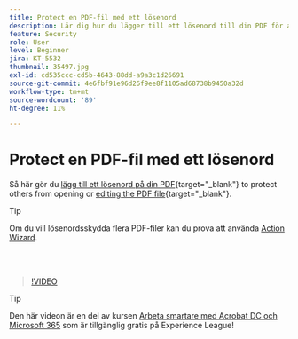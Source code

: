 ```yaml
---
title: Protect en PDF-fil med ett lösenord
description: Lär dig hur du lägger till ett lösenord till din PDF för att skydda andra från att öppna eller redigera filen
feature: Security
role: User
level: Beginner
jira: KT-5532
thumbnail: 35497.jpg
exl-id: cd535ccc-cd5b-4643-88dd-a9a3c1d26691
source-git-commit: 4e6fbf91e96d26f9ee8f1105ad68738b9450a32d
workflow-type: tm+mt
source-wordcount: '89'
ht-degree: 11%

---
```


# Protect en PDF-fil med ett lösenord

Så här gör du [lägg till ett lösenord på din PDF](https://www.adobe.com/se/acrobat/online/password-protect-pdf.html){target="_blank"} to protect others from opening or [editing the PDF file](https://www.adobe.com/se/acrobat/online/pdf-editor.html){target="_blank"}.

>[!TIP]
>
>Om du vill lösenordsskydda flera PDF-filer kan du prova att använda [Action Wizard](../advanced-tasks/action.md).

<br> 

>[!VIDEO](https://video.tv.adobe.com/v/35497?quality=12&learn=on&hidetitle=true)

>[!TIP]
>
>Den här videon är en del av kursen [Arbeta smartare med Acrobat DC och Microsoft 365](https://experienceleague.adobe.com/?recommended=Acrobat-U-1-2021.microsoft365) som är tillgänglig gratis på Experience League!
